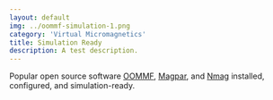 ```yaml
---
layout: default
img: ../oommf-simulation-1.png
category: 'Virtual Micromagnetics'
title: Simulation Ready
description: A test description.
---
```


Popular open source software [OOMMF](http://math.nist.gov/oommf/),
[Magpar](http://www.magpar.net/), and [Nmag](http://nmag.soton.ac.uk/nmag/)
installed, configured, and simulation-ready.